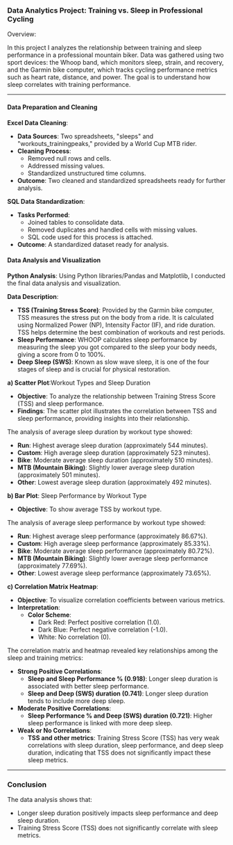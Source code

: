 ### Data Analytics Project: Training vs. Sleep in Professional Cycling

Overview:

In this project I analyzes the relationship between training and sleep performance in a professional mountain biker. Data was gathered using two sport devices: the Whoop band, which monitors sleep, strain, and recovery, and the Garmin bike computer, which tracks cycling performance metrics such as heart rate, distance, and power. The goal is to understand how sleep correlates with training performance.

-------------
#### Data Preparation and Cleaning

**Excel Data Cleaning**:
- **Data Sources**: Two spreadsheets, "sleeps" and "workouts_trainingpeaks," provided by a World Cup MTB rider.
- **Cleaning Process**: 
  - Removed null rows and cells.
  - Addressed missing values.
  - Standardized unstructured time columns.
- **Outcome**: Two cleaned and standardized spreadsheets ready for further analysis.

**SQL Data Standardization**:
- **Tasks Performed**:
  - Joined tables to consolidate data.
  - Removed duplicates and handled cells with missing values.
  - SQL code used for this process is attached.
- **Outcome**: A standardized dataset ready for analysis.

#### Data Analysis and Visualization

**Python Analysis**:
Using Python libraries/Pandas and Matplotlib, I conducted the final data analysis and visualization.

**Data Description**:
- **TSS (Training Stress Score)**: Provided by the Garmin bike computer, TSS measures the stress put on the body from a ride. It is calculated using Normalized Power (NP), Intensity Factor (IF), and ride duration. TSS helps determine the best combination of workouts and rest periods.
- **Sleep Performance**: WHOOP calculates sleep performance by measuring the sleep you got compared to the sleep your body needs, giving a score from 0 to 100%.
- **Deep Sleep (SWS)**: Known as slow wave sleep, it is one of the four stages of sleep and is crucial for physical restoration.

**a) Scatter Plot**:Workout Types and Sleep Duration

- **Objective**: To analyze the relationship between Training Stress Score (TSS) and sleep performance.
- **Findings**: The scatter plot illustrates the correlation between TSS and sleep performance, providing insights into their relationship.

The analysis of average sleep duration by workout type showed:
- **Run**: Highest average sleep duration (approximately 544 minutes).
- **Custom**: High average sleep duration (approximately 523 minutes).
- **Bike**: Moderate average sleep duration (approximately 510 minutes).
- **MTB (Mountain Biking)**: Slightly lower average sleep duration (approximately 501 minutes).
- **Other**: Lowest average sleep duration (approximately 492 minutes).


**b) Bar Plot**: Sleep Performance by Workout Type
- **Objective**: To show average TSS by workout type.
  
The analysis of average sleep performance by workout type showed:
- **Run**: Highest average sleep performance (approximately 86.67%).
- **Custom**: High average sleep performance (approximately 85.33%).
- **Bike**: Moderate average sleep performance (approximately 80.72%).
- **MTB (Mountain Biking)**: Slightly lower average sleep performance (approximately 77.69%).
- **Other**: Lowest average sleep performance (approximately 73.65%).
  
**c) Correlation Matrix Heatmap**:
- **Objective**: To visualize correlation coefficients between various metrics.
- **Interpretation**:
  - **Color Scheme**:
    - Dark Red: Perfect positive correlation (1.0).
    - Dark Blue: Perfect negative correlation (-1.0).
    - White: No correlation (0).
     
The correlation matrix and heatmap revealed key relationships among the sleep and training metrics:
- **Strong Positive Correlations**:
  - **Sleep and Sleep Performance % (0.918)**: Longer sleep duration is associated with better sleep performance.
  - **Sleep and Deep (SWS) duration (0.741)**: Longer sleep duration tends to include more deep sleep.
- **Moderate Positive Correlations**:
  - **Sleep Performance % and Deep (SWS) duration (0.721)**: Higher sleep performance is linked with more deep sleep.
- **Weak or No Correlations**:
  - **TSS and other metrics**: Training Stress Score (TSS) has very weak correlations with sleep duration, sleep performance, and deep sleep duration, indicating that TSS does not significantly impact these sleep metrics.
-------

### Conclusion
The data analysis shows that:
- Longer sleep duration positively impacts sleep performance and deep sleep duration.
- Training Stress Score (TSS) does not significantly correlate with sleep metrics.



